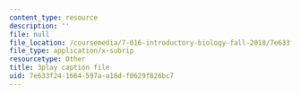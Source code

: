 ```yaml
---
content_type: resource
description: ''
file: null
file_location: /coursemedia/7-016-introductory-biology-fall-2018/7e633f241664597aa18df0629f826bc7_aKTOS0Nrlug.vtt
file_type: application/x-subrip
resourcetype: Other
title: 3play caption file
uid: 7e633f24-1664-597a-a18d-f0629f826bc7
---
```

